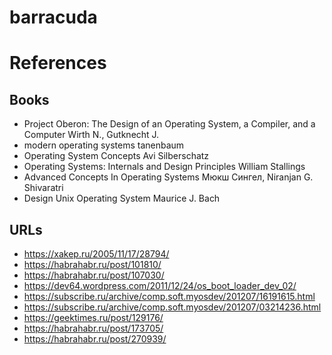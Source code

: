 # barracuda

# References 
## Books 
+ Project Oberon: The Design of an Operating System, a Compiler, and a Computer Wirth N., Gutknecht J. 
+ modern operating systems tanenbaum
+ Operating System Concepts Avi Silberschatz 
+ Operating Systems: Internals and Design Principles William Stallings
+ Advanced Concepts In Operating Systems Мюкш Сингел, Niranjan G. Shivaratri
+ Design Unix Operating System Maurice J. Bach
## URLs 
+ https://xakep.ru/2005/11/17/28794/
+ https://habrahabr.ru/post/101810/
+ https://habrahabr.ru/post/107030/
+ https://dev64.wordpress.com/2011/12/24/os_boot_loader_dev_02/
+ https://subscribe.ru/archive/comp.soft.myosdev/201207/16191615.html
+ https://subscribe.ru/archive/comp.soft.myosdev/201207/03214236.html
+ https://geektimes.ru/post/129176/
+ https://habrahabr.ru/post/173705/
+ https://habrahabr.ru/post/270939/

